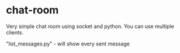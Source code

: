 # chat-room
Very simple chat room using socket and python. You can use multiple clients.

"list_messages.py" - will show every sent message
